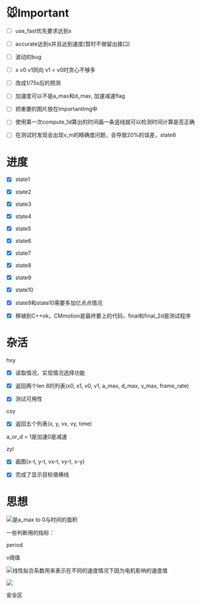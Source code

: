 # 🐭Important

- [ ] use_fast优先要求达到x

- [ ] accurate达到x并且达到速度(暂时不做留出接口)

- [ ] 波动的bug

- [ ] x v0 v1同向 v1 < v0时贪心不够多

- [ ] 改成1/75s后的预测

- [ ] 加速度可以不是a_max和d_max, 加速减速flag

- [ ] 把重要的图片放在ImportantImg中

- [ ] 使用第一次compute_1d算出的时间画一条竖线就可以检测时间计算是否正确

- [ ] 在测试时发现会出现v_m的精确度问题，会导致20%的误差，state6

# 进度

- [x] state1

- [x] state2

- [x] state3

- [x] state4

- [x] state5

- [x] state6

- [x] state7

- [x] state8

- [x] state9

- [x] state10

- [x] state9和state10需要多加亿点点情况

- [x] 移植到C++ok，CMmotion是最终要上的代码，final和final_2d是测试程序

# 杂活

hxy

- [x] 读取情况，实现情况选择功能

- [x] 返回两个len 8的列表(x0, x1, v0, v1, a_max, d_max, v_max, frame_rate)

- [x] 测试可用性

csy

- [x] 返回五个列表(x, y, vx, vy, time)

a_or_d = 1是加速0是减速

zyl

- [x] 画图(x-t, y-t, vx-t, vy-t, x-y)

- [x] 完成了显示目标值横线

# 思想

![](http://latex.codecogs.com/svg.latex?\Delta{v})是a_max to 0与时间的面积

一些判断用的指标：

period

v阈值

![](http://latex.codecogs.com/svg.latex?\alpha)线性拟合系数用来表示在不同的速度情况下因为电机影响的速度值

![](http://latex.codecogs.com/svg.latex?v+\Delta{v}=\alpha{v})

安全区
